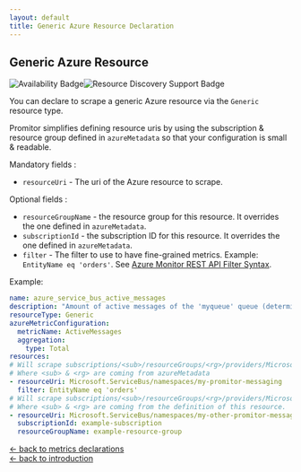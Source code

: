 ```yaml
---
layout: default
title: Generic Azure Resource Declaration
---
```


## Generic Azure Resource

![Availability Badge](https://img.shields.io/badge/Available%20Starting-v0.2-green.svg)![Resource Discovery Support Badge](https://img.shields.io/badge/Support%20for%20Resource%20Discovery-No-red.svg)

You can declare to scrape a generic Azure resource via the `Generic` resource type.

Promitor simplifies defining resource uris by using the subscription & resource
group defined in `azureMetadata` so that your configuration is small & readable.

Mandatory fields :

- `resourceUri` - The uri of the Azure resource to scrape.

Optional fields :

- `resourceGroupName` - the resource group for this resource. It overrides the one defined in `azureMetadata`.
- `subscriptionId` - the subscription ID for this resource. It overrides the one defined in `azureMetadata`.
- `filter` - The filter to use to have fine-grained metrics. Example: `EntityName eq 'orders'`.
   See [Azure Monitor REST API Filter Syntax](https://docs.microsoft.com/en-us/rest/api/monitor/filter-syntax).

Example:

```yaml
name: azure_service_bus_active_messages
description: "Amount of active messages of the 'myqueue' queue (determined with Generic provider)"
resourceType: Generic
azureMetricConfiguration:
  metricName: ActiveMessages
  aggregation:
    type: Total
resources:
# Will scrape subscriptions/<sub>/resourceGroups/<rg>/providers/Microsoft.ServiceBus/namespaces/my-promitor-messaging
# Where <sub> & <rg> are coming from azureMetadata
- resourceUri: Microsoft.ServiceBus/namespaces/my-promitor-messaging
  filter: EntityName eq 'orders'
# Will scrape subscriptions/<sub>/resourceGroups/<rg>/providers/Microsoft.ServiceBus/namespaces/my-other-promitor-messaging
# Where <sub> & <rg> are coming from the definition of this resource.
- resourceUri: Microsoft.ServiceBus/namespaces/my-other-promitor-messaging
  subscriptionId: example-subscription
  resourceGroupName: example-resource-group
```

<!-- markdownlint-disable MD033 -->
[&larr; back to metrics declarations](/configuration/v2.x/metrics)<br />
[&larr; back to introduction](/)
<!-- markdownlint-enable -->

